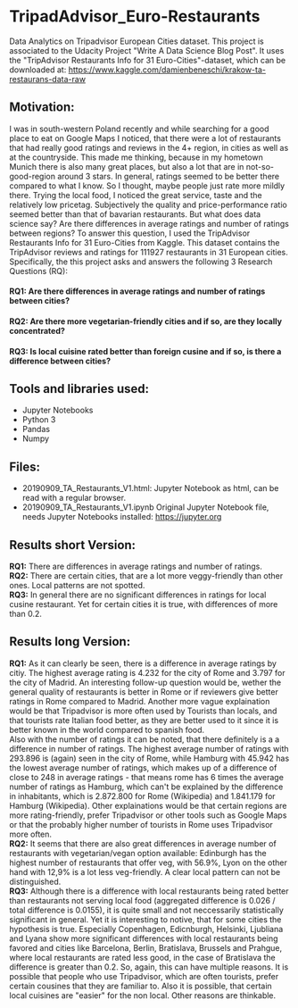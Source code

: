 # TripadAdvisor_Euro-Restaurants
Data Analytics on Tripadvisor European Cities dataset. This project is associated to the Udacity Project "Write A Data Science Blog Post". It uses the "TripAdvisor Restaurants Info for 31 Euro-Cities"-dataset, which can be downloaded at: https://www.kaggle.com/damienbeneschi/krakow-ta-restaurans-data-raw

## Motivation:
I was in south-western Poland recently and while searching for a good place to eat on Google Maps I noticed, that there were a lot of restaurants that had really good ratings and reviews in the 4+ region, in cities as well as at the countryside. This made me thinking, because in my hometown Munich there is also many great places, but also a lot that are in not-so-good-region around 3 stars. In general, ratings seemed to be better there compared to what I know. So I thought, maybe people just rate more mildly there. Trying the local food, I noticed the great service, taste and the relatively low pricetag. Subjectively the quality and price-performance ratio seemed better than that of bavarian restaurants. But what does data science say? Are there differences in average ratings and number of ratings between regions? To answer this question, I used the TripAdvisor Restaurants Info for 31 Euro-Cities from Kaggle. This dataset contains the TripAdvisor reviews and ratings for 111927 restaurants in 31 European cities.<br/>
Specifically, the this project asks and answers the following 3 Research Questions (RQ):
#### RQ1: Are there differences in average ratings and number of ratings between cities?
#### RQ2: Are there more vegetarian-friendly cities and if so, are they locally concentrated?
#### RQ3: Is local cuisine rated better than foreign cusine and if so, is there a difference between cities?

## Tools and libraries used:
- Jupyter Notebooks
- Python 3
- Pandas
- Numpy

## Files:
- 20190909_TA_Restaurants_V1.html: Jupyter Notebook as html, can be read with a regular browser.
- 20190909_TA_Restaurants_V1.ipynb Original Jupyter Notebook file, needs Jupyter Notebooks installed: https://jupyter.org

## Results short Version:
**RQ1:** There are differences in average ratings and number of ratings.<br/>
**RQ2:** There are certain cities, that are a lot more veggy-friendly than other ones. Local patterns are not spotted.<br/>
**RQ3:** In general there are no significant differences in ratings for local cusine restaurant. Yet for certain cities it is true, with differences of more than 0.2.<br/>

## Results long Version:
**RQ1:** As it can clearly be seen, there is a difference in average ratings by citiy. The highest average rating is 4.232 for the city of Rome and 3.797 for the city of Madrid. An interesting follow-up question would be, wether the general quality of restaurants is better in Rome or if reviewers give better ratings in Rome compared to Madrid. Another more vague explaination would be that Tripadvisor is more often used by Tourists than locals, and that tourists rate Italian food better, as they are better used to it since it is better known in the world compared to spanish food.<br/>
Also with the number of ratings it can be noted, that there definitely is a a difference in number of ratings. The highest average number of ratings with 293.896 is (again) seen in the city of Rome, while Hamburg with 45.942 has the lowest average number of ratings, which makes up of a difference of close to 248 in average ratings - that means rome has 6 times the average number of ratings as Hamburg, which can't be explained by the difference in inhabitants, which is 2.872.800 for Rome (Wikipedia) and 1.841.179 for Hamburg (Wikipedia). Other explainations would be that certain regions are more rating-friendly, prefer Tripadvisor or other tools such as Google Maps or that the probably higher number of tourists in Rome uses Tripadvisor more often.<br/>
**RQ2:** It seems that there are also great differences in average number of restaurants with vegetarian/vegan option available: Edinburgh has the highest number of restaurants that offer veg, with 56.9%, Lyon on the other hand with 12,9% is a lot less veg-friendly. A clear local pattern can not be distinguished.<br/>
**RQ3:** Although there is a difference with local restaurants being rated better than restaurants not serving local food (aggregated difference is 0.026 / total difference is 0.0155), it is quite small and not neccessarily statistically significant in general. Yet it is interesting to notive, that for some cities the hypothesis is true. Especially Copenhagen, Edicnburgh, Helsinki, Ljubliana and Lyana show more significant differences with local restaurants being favored and cities like Barcelona, Berlin, Bratislava, Brussels and Prahgue, where local restaurants are rated less good, in the case of Bratislava the difference is greater than 0.2.
So, again, this can have multiple reasons. It is possible that people who use Tripadvisor, which are often tourists, prefer certain cousines that they are familiar to. Also it is possible, that certain local cuisines are "easier" for the non local. Other reasons are thinkable.<br/>
